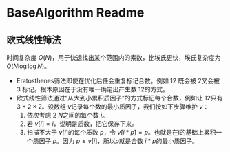 # BaseAlgorithm Readme
## 欧式线性筛法
时间复杂度 $O(N)$，用于快速找出某个范围内的素数，比埃氏更快，埃氏复杂度为 $O(N \log \log N)$。
- Eratosthenes筛法即使在优化后任会重复标记合数。例如 $12$ 既会被 $2$又会被 $3$ 标记。根本原因在于没有唯一确定出产生数 $12$的方式。
- 欧式线性筛法通过“从大到小累积质因子”的方式标记每个合数，例如让 $12$只有 $3 × 2 × 2$。设数组 $v$记录每个数的最小质因子，我们按如下步骤维护 $v$：
  1. 依次考虑 $2~N$之间的每个数 $i$。
  2. 若 $v[i]=i$，说明是质数，把它保存下来。
  3. 扫描不大于 $v[i]$的每个质数 $p$，令 $v[i * p] = p$。也就是在i的基础上累积一个质因子 $p$。因为 $p \leq v[i]$，所以$p$就是合数 $i * p$的最小质因子。



